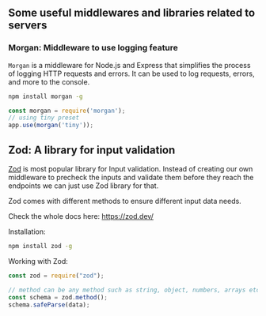 ## Some useful middlewares and libraries related to servers

### Morgan: Middleware to use logging feature

`Morgan` is a middleware for Node.js and Express that simplifies the process of logging HTTP requests and errors. It can be used to log requests, errors, and more to the console.

```bash
npm install morgan -g
```

```jsx
const morgan = require('morgan');
// using tiny preset
app.use(morgan('tiny'));
```

## Zod: A library for input validation
[Zod](https://zod.dev/) is most popular library for Input validation. Instead of creating our own middleware to precheck the inputs and validate them before they reach the endpoints we can just use Zod library for that.

Zod comes with different methods to ensure different input data needs.

Check the whole docs here: https://zod.dev/

Installation:

```bash
npm install zod -g
```

Working with Zod:

```jsx
const zod = require("zod");

// method can be any method such as string, object, numbers, arrays etc. which you want to validate.
const schema = zod.method();
schema.safeParse(data);
```
